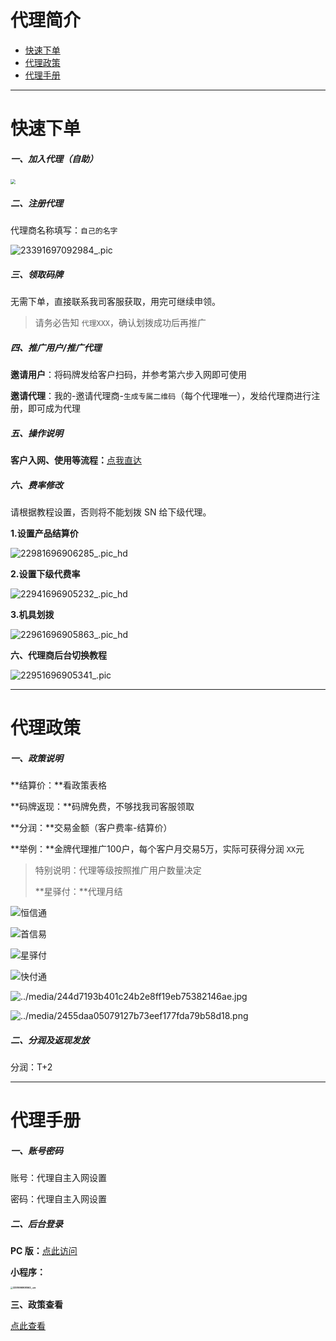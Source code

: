 # 代理简介

- [快速下单](#快速下单)
- [代理政策](#代理政策)
- [代理手册](#代理手册)

---

# 快速下单

##### 一、加入代理（自助）

[<img src="https://cos.zjkmkj.com/media/2024/08/20/2661a343dd6fcb32234f048fa6f6f651-2.webp" style="zoom:50%;" />](https://wxaurl.cn/Co7cHxGIttv)

##### 二、注册代理

代理商名称填写：`自己的名字`

![23391697092984_.pic](https://cos.zjkmkj.com/media/2024/08/20/418db90a97a1c45ca5272bf21acfc8a3-2.webp)

##### 三、领取码牌

无需下单，直接联系我司客服获取，用完可继续申领。

> 请务必告知 `代理XXX`，确认划拨成功后再推广

##### 四、推广用户/推广代理

**邀请用户**：将码牌发给客户扫码，并参考第六步入网即可使用

**邀请代理**：我的-邀请代理商-`生成专属二维码`（每个代理唯一），发给代理商进行注册，即可成为代理

##### 五、操作说明

**客户入网、使用等流程：**[点我直达](tool/jsy.md)

##### 六、费率修改

请根据教程设置，否则将不能划拨 SN 给下级代理。

**1.设置产品结算价**

![22981696906285_.pic_hd](https://cos.zjkmkj.com/media/2024/08/20/a74e9c9dd88722287fbf620e48d7adde-2.webp)

**2.设置下级代费率**

![22941696905232_.pic_hd](https://cos.zjkmkj.com/media/2024/08/20/d2bab6fcbd1a46af6fd6a6a737c6988a-2.webp)

**3.机具划拨**

![22961696905863_.pic_hd](https://cos.zjkmkj.com/media/2024/08/20/f952f27006ba730cad84ac8e392f6940-2.webp)

**六、代理商后台切换教程**

![22951696905341_.pic](https://cos.zjkmkj.com/media/2024/08/20/95f15160dfaebf85a76e7e13dcdbf351-2.webp)

---

# 代理政策

##### 一、政策说明

**结算价：**看政策表格

**码牌返现：**码牌免费，不够找我司客服领取

**分润：**交易金额（客户费率-结算价）

**举例：**金牌代理推广100户，每个客户月交易5万，实际可获得分润 `XX`元

> 特别说明：代理等级按照推广用户数量决定
>
> **星驿付：**代理月结

![恒信通](https://cos.zjkmkj.com/media/2024/09/27/648bc1d3937e8577a2b3ce76c4ec585c-2.webp)

![首信易](https://cos.zjkmkj.com/media/2024/09/27/44d5caa4cda9021be7e3e9fe27b767fa-2.webp)

![星驿付](https://cos.zjkmkj.com/media/2024/09/27/2479dca2a64f4eedb53ff80363e8ce7b-2.webp)

![快付通](https://cos.zjkmkj.com/media/2024/09/27/da202d89da0caad08cbc5f5af1007976-2.webp)

![../media/244d7193b401c24b2e8ff19eb75382146ae.jpg](https://cos.zjkmkj.com/media/2024/08/20/246ad75a3602d85ce61cace1fdc59f2c-2.webp)

![../media/2455daa05079127b73eef177fda79b58d18.png](https://cos.zjkmkj.com/media/2024/08/20/868720a68b2c9fa5f7605747bb15fd1a-2.webp)

##### 二、分润及返现发放

分润：T+2

---

# 代理手册

##### 一、账号密码

账号：代理自主入网设置

密码：代理自主入网设置

##### 二、后台登录

**PC 版：**[点此访问](http://u.zjkm.xyz/mF2Z6)

**小程序：**

**<img src="https://cos.zjkmkj.com/media/2024/08/20/d04de40e2a47ddcde8acf37c71f4ffc3-2.webp" alt="3251696908563_.pic" style="zoom:25%;" />**

**三、政策查看**

[点此查看](#代理政策)
